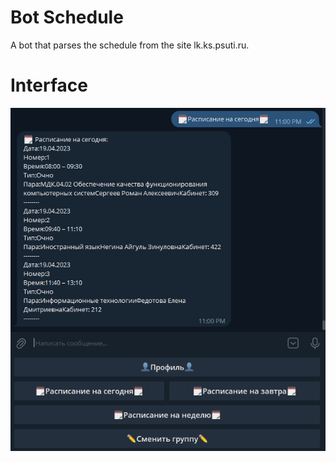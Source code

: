 # Bot Schedule

A bot that parses the schedule from the site lk.ks.psuti.ru.

# Interface
![](images/interface.png)
